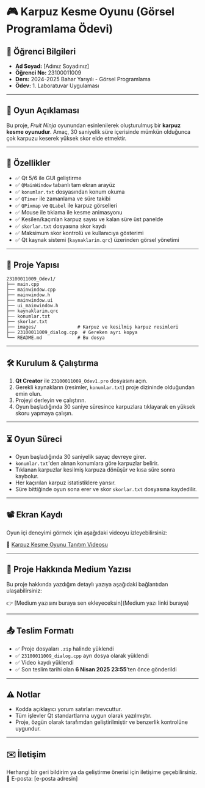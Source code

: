 
# 🎮 Karpuz Kesme Oyunu (Görsel Programlama Ödevi)

## 👤 Öğrenci Bilgileri

- **Ad Soyad:** [Adınız Soyadınız]
- **Öğrenci No:** 23100011009
- **Ders:** 2024-2025 Bahar Yarıyılı - Görsel Programlama
- **Ödev:** 1. Laboratuvar Uygulaması

---

## 📌 Oyun Açıklaması

Bu proje, *Fruit Ninja* oyunundan esinlenilerek oluşturulmuş bir **karpuz kesme oyunudur**. Amaç, 30 saniyelik süre içerisinde mümkün olduğunca çok karpuzu keserek yüksek skor elde etmektir.

---

## 🚀 Özellikler

- ✅ Qt 5/6 ile GUI geliştirme
- ✅ `QMainWindow` tabanlı tam ekran arayüz
- ✅ `konumlar.txt` dosyasından konum okuma
- ✅ `QTimer` ile zamanlama ve süre takibi
- ✅ `QPixmap` ve `QLabel` ile karpuz görselleri
- ✅ Mouse ile tıklama ile kesme animasyonu
- ✅ Kesilen/kaçırılan karpuz sayısı ve kalan süre üst panelde
- ✅ `skorlar.txt` dosyasına skor kaydı
- ✅ Maksimum skor kontrolü ve kullanıcıya gösterimi
- ✅ Qt kaynak sistemi (`kaynaklarim.qrc`) üzerinden görsel yönetimi

---

## 📂 Proje Yapısı

```
23100011009_Odev1/
├── main.cpp
├── mainwindow.cpp
├── mainwindow.h
├── mainwindow.ui
├── ui_mainwindow.h
├── kaynaklarim.qrc
├── konumlar.txt
├── skorlar.txt
├── images/               # Karpuz ve kesilmiş karpuz resimleri
├── 23100011009_dialog.cpp  # Gereken ayrı kopya
└── README.md             # Bu dosya
```

---

## 🛠 Kurulum & Çalıştırma

1. **Qt Creator** ile `23100011009_Odev1.pro` dosyasını açın.
2. Gerekli kaynakların (resimler, `konumlar.txt`) proje dizininde olduğundan emin olun.
3. Projeyi derleyin ve çalıştırın.
4. Oyun başladığında 30 saniye süresince karpuzlara tıklayarak en yüksek skoru yapmaya çalışın.

---

## ⏳ Oyun Süreci

- Oyun başladığında 30 saniyelik sayaç devreye girer.
- `konumlar.txt`'den alınan konumlara göre karpuzlar belirir.
- Tıklanan karpuzlar kesilmiş karpuza dönüşür ve kısa süre sonra kaybolur.
- Her kaçırılan karpuz istatistiklere yansır.
- Süre bittiğinde oyun sona erer ve skor `skorlar.txt` dosyasına kaydedilir.

---

## 📽️ Ekran Kaydı

Oyun içi deneyimi görmek için aşağıdaki videoyu izleyebilirsiniz:

🎥 [Karpuz Kesme Oyunu Tanıtım Videosu](https://www.youtube.com/watch?v=IJ7QwbOhyuI)

---

## 📝 Proje Hakkında Medium Yazısı

Bu proje hakkında yazdığım detaylı yazıya aşağıdaki bağlantıdan ulaşabilirsiniz:

👉 [Medium yazısını buraya sen ekleyeceksin](Medium yazı linki buraya)

---

## 📤 Teslim Formatı

- ✅ Proje dosyaları `.zip` halinde yüklendi
- ✅ `23100011009_dialog.cpp` ayrı dosya olarak yüklendi
- ✅ Video kaydı yüklendi
- ✅ Son teslim tarihi olan **6 Nisan 2025 23:55**’ten önce gönderildi

---

## ⚠️ Notlar

- Kodda açıklayıcı yorum satırları mevcuttur.
- Tüm işlevler Qt standartlarına uygun olarak yazılmıştır.
- Proje, özgün olarak tarafımdan geliştirilmiştir ve benzerlik kontrolüne uygundur.

---

## ✉️ İletişim

Herhangi bir geri bildirim ya da geliştirme önerisi için iletişime geçebilirsiniz.  
📧 E-posta: [e-posta adresin]
